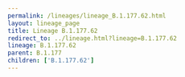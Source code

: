 ```yaml
---
permalink: /lineages/lineage_B.1.177.62.html
layout: lineage_page
title: Lineage B.1.177.62
redirect_to: ../lineage.html?lineage=B.1.177.62
lineage: B.1.177.62
parent: B.1.177
children: ['B.1.177.62']
---
```

